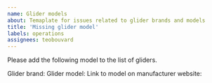 ```yaml
---
name: Glider models
about: Temaplate for issues related to glider brands and models
title: 'Missing glider model'
labels: operations
assignees: teobouvard
---
```


Please add the following model to the list of gliders.

Glider brand:
Glider model:
Link to model on manufacturer website: 
